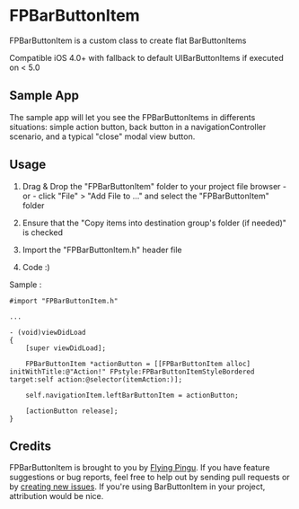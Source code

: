 FPBarButtonItem
===============

FPBarButtonItem is a custom class to create flat BarButtonItems

Compatible iOS 4.0+ with fallback to default UIBarButtonItems if executed on < 5.0

Sample App
----------

The sample app will let you see the FPBarButtonItems in differents situations: simple action button, back button in a navigationController scenario, and a typical "close" modal view button.
    
Usage
-----

1. Drag & Drop the "FPBarButtonItem" folder to your project file browser - or - click "File" > "Add File to …" and select the "FPBarButtonItem" folder

2. Ensure that the "Copy items into destination group's folder (if needed)" is checked

3. Import the "FPBarButtonItem.h" header file

4. Code :)

Sample :

	#import "FPBarButtonItem.h"
		
	...
		
	- (void)viewDidLoad
	{
	   	[super viewDidLoad];
	
		FPBarButtonItem *actionButton = [[FPBarButtonItem alloc] initWithTitle:@"Action!" FPstyle:FPBarButtonItemStyleBordered target:self action:@selector(itemAction:)];
	
		self.navigationItem.leftBarButtonItem = actionButton;
	
	   	[actionButton release];
	}

   
Credits
-------

FPBarButtonItem is brought to you by [Flying Pingu](http://flyingpingu.com). If you have feature suggestions or bug reports, feel free to help out by sending pull requests or by [creating new issues](https://github.com/flyingpingu/FPBarButtonItem/issues/new). If you're using BarButtonItem in your project, attribution would be nice.